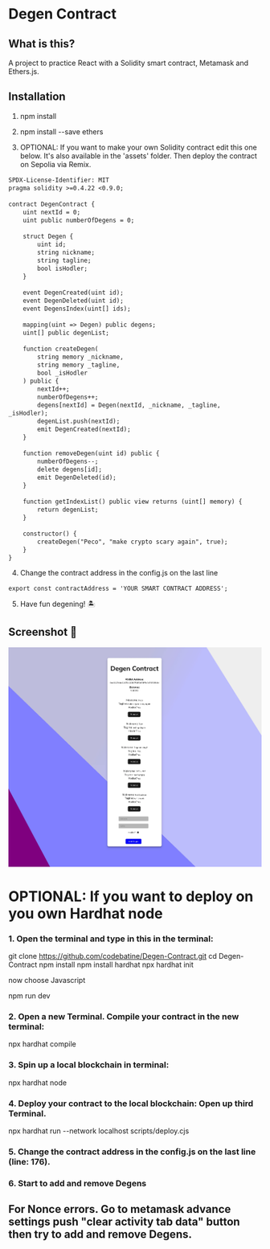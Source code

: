 # Degen Contract

## What is this?

A project to practice React with a Solidity smart contract, Metamask and Ethers.js.

## Installation

1. npm install

2. npm install --save ethers

3. OPTIONAL: If you want to make your own Solidity contract edit this one below. It's also available in the 'assets' folder. Then deploy the contract on Sepolia via Remix.

```
SPDX-License-Identifier: MIT
pragma solidity >=0.4.22 <0.9.0;

contract DegenContract {
    uint nextId = 0;
    uint public numberOfDegens = 0;

    struct Degen {
        uint id;
        string nickname;
        string tagline;
        bool isHodler;
    }

    event DegenCreated(uint id);
    event DegenDeleted(uint id);
    event DegensIndex(uint[] ids);

    mapping(uint => Degen) public degens;
    uint[] public degenList;

    function createDegen(
        string memory _nickname,
        string memory _tagline,
        bool _isHodler
    ) public {
        nextId++;
        numberOfDegens++;
        degens[nextId] = Degen(nextId, _nickname, _tagline, _isHodler);
        degenList.push(nextId);
        emit DegenCreated(nextId);
    }

    function removeDegen(uint id) public {
        numberOfDegens--;
        delete degens[id];
        emit DegenDeleted(id);
    }

    function getIndexList() public view returns (uint[] memory) {
        return degenList;
    }

    constructor() {
        createDegen("Peco", "make crypto scary again", true);
    }
}
```

4. Change the contract address in the config.js on the last line

```
export const contractAddress = 'YOUR SMART CONTRACT ADDRESS';
```

5. Have fun degening! :desert_island:

## Screenshot :camera_flash:

![Degen Contract screenshot](./src/assets/degen-contract-screenshot.webp)

# OPTIONAL: If you want to deploy on you own Hardhat node

### 1. Open the terminal and type in this in the terminal:

git clone https://github.com/codebatine/Degen-Contract.git
cd Degen-Contract
npm install
npm install hardhat
npx hardhat init

now choose Javascript

npm run dev

### 2. Open a new Terminal. Compile your contract in the new terminal:

npx hardhat compile

### 3. Spin up a local blockchain in terminal:

npx hardhat node

### 4. Deploy your contract to the local blockchain: Open up third Terminal.

npx hardhat run --network localhost scripts/deploy.cjs

### 5. Change the contract address in the config.js on the last line (line: 176).

### 6. Start to add and remove Degens

## For Nonce errors. Go to metamask advance settings push "clear activity tab data" button then try to add and remove Degens.
